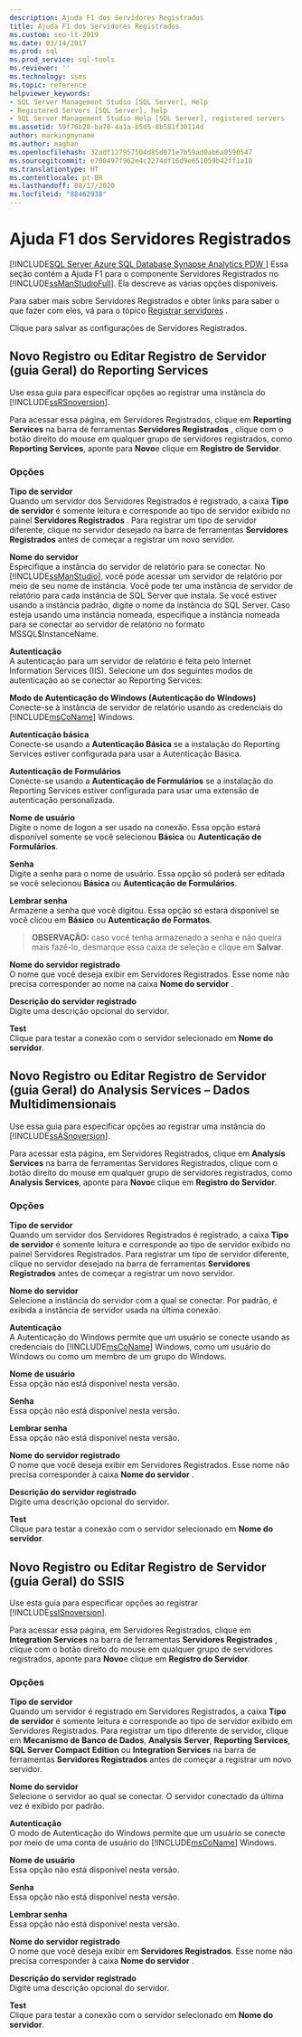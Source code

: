 ```yaml
---
description: Ajuda F1 dos Servidores Registrados
title: Ajuda F1 dos Servidores Registrados
ms.custom: seo-lt-2019
ms.date: 03/14/2017
ms.prod: sql
ms.prod_service: sql-tools
ms.reviewer: ''
ms.technology: ssms
ms.topic: reference
helpviewer_keywords:
- SQL Server Management Studio [SQL Server], Help
- Registered Servers [SQL Server], help
- SQL Server Management Studio Help [SQL Server], registered servers
ms.assetid: 59f76b28-ba78-4a1a-b5d5-8b581f30114d
author: markingmyname
ms.author: maghan
ms.openlocfilehash: 32adf127957504d85d071e7b59ad0ab6a0590547
ms.sourcegitcommit: e700497f962e4c2274df16d9e651059b42ff1a10
ms.translationtype: HT
ms.contentlocale: pt-BR
ms.lasthandoff: 08/17/2020
ms.locfileid: "88462938"
---
```

# <a name="registered-servers-f1-help"></a>Ajuda F1 dos Servidores Registrados
[!INCLUDE[SQL Server Azure SQL Database Synapse Analytics PDW ](../../includes/applies-to-version/sql-asdb-asdbmi-asa-pdw.md)]
  Essa seção contém a Ajuda F1 para o componente Servidores Registrados no [!INCLUDE[ssManStudioFull](../../includes/ssmanstudiofull-md.md)]. Ela descreve as várias opções disponíveis.
  
 Para saber mais sobre Servidores Registrados e obter links para saber o que fazer com eles, vá para o tópico [Registrar servidores](../../tools/sql-server-management-studio/register-servers.md) . 
 

 Clique para salvar as configurações de Servidores Registrados. 
 
 ## <a name="reporting-services-new-or-edit-server-registration-general-tab"></a>Novo Registro ou Editar Registro de Servidor (guia Geral) do Reporting Services 
  Use essa guia para especificar opções ao registrar uma instância do [!INCLUDE[ssRSnoversion](../../includes/ssrsnoversion-md.md)].  
  
 Para acessar essa página, em Servidores Registrados, clique em **Reporting Services** na barra de ferramentas **Servidores Registrados** , clique com o botão direito do mouse em qualquer grupo de servidores registrados, como **Reporting Services**, aponte para **Novo**e clique em **Registro de Servidor**.  
  
### <a name="options"></a>Opções  
 **Tipo de servidor**  
 Quando um servidor dos Servidores Registrados é registrado, a caixa **Tipo de servidor** é somente leitura e corresponde ao tipo de servidor exibido no painel **Servidores Registrados** . Para registrar um tipo de servidor diferente, clique no servidor desejado na barra de ferramentas **Servidores Registrados** antes de começar a registrar um novo servidor.  
  
 **Nome do servidor**  
 Especifique a instância do servidor de relatório para se conectar. No [!INCLUDE[ssManStudio](../../includes/ssmanstudio-md.md)], você pode acessar um servidor de relatório por meio de seu nome de instância. Você pode ter uma instância de servidor de relatório para cada instância de SQL Server que instala. Se você estiver usando a instância padrão, digite o nome da instância do SQL Server. Caso esteja usando uma instância nomeada, especifique a instância nomeada para se conectar ao servidor de relatório no formato MSSQL$InstanceName.  
  
 **Autenticação**  
 A autenticação para um servidor de relatório é feita pelo Internet Information Services (IIS). Selecione um dos seguintes modos de autenticação ao se conectar ao Reporting Services:  
  
 **Modo de Autenticação do Windows (Autenticação do Windows)**  
 Conecte-se à instância de servidor de relatório usando as credenciais do [!INCLUDE[msCoName](../../includes/msconame-md.md)] Windows.  
  
 **Autenticação básica**  
 Conecte-se usando a **Autenticação Básica** se a instalação do Reporting Services estiver configurada para usar a Autenticação Básica.  
  
 **Autenticação de Formulários**  
 Conecte-se usando a **Autenticação de Formulários** se a instalação do Reporting Services estiver configurada para usar uma extensão de autenticação personalizada.  
  
 **Nome de usuário**  
 Digite o nome de logon a ser usado na conexão. Essa opção estará disponível somente se você selecionou **Básica** ou **Autenticação de Formulários**.  
  
 **Senha**  
 Digite a senha para o nome de usuário. Essa opção só poderá ser editada se você selecionou **Básica** ou **Autenticação de Formulários**.  
  
 **Lembrar senha**  
 Armazene a senha que você digitou. Essa opção só estará disponível se você clicou em **Básico** ou **Autenticação de Formatos**.  
  
> **OBSERVAÇÃO:** caso você tenha armazenado a senha e não queira mais fazê-lo, desmarque essa caixa de seleção e clique em **Salvar**.  
  
 **Nome do servidor registrado**  
 O nome que você deseja exibir em Servidores Registrados. Esse nome não precisa corresponder ao nome na caixa **Nome do servidor** .  
  
 **Descrição do servidor registrado**  
 Digite uma descrição opcional do servidor.  
  
 **Test**  
 Clique para testar a conexão com o servidor selecionado em **Nome do servidor**.  
  
 
 ## <a name="analysis-services---multidimensional-data-new-or-edit-server-registration-general-tab"></a>Novo Registro ou Editar Registro de Servidor (guia Geral) do Analysis Services – Dados Multidimensionais
 
  Use essa guia para especificar opções ao registrar uma instância do [!INCLUDE[ssASnoversion](../../includes/ssasnoversion-md.md)].  
  
 Para acessar esta página, em Servidores Registrados, clique em **Analysis Services** na barra de ferramentas Servidores Registrados, clique com o botão direito do mouse em qualquer grupo de servidores registrados, como **Analysis Services**, aponte para **Novo**e clique em **Registro do Servidor**.  
  
### <a name="options"></a>Opções  
 **Tipo de servidor**  
 Quando um servidor dos Servidores Registrados é registrado, a caixa **Tipo de servidor** é somente leitura e corresponde ao tipo de servidor exibido no painel Servidores Registrados. Para registrar um tipo de servidor diferente, clique no servidor desejado na barra de ferramentas **Servidores Registrados** antes de começar a registrar um novo servidor.  
  
 **Nome do servidor**  
 Selecione a instância do servidor com a qual se conectar. Por padrão, é exibida a instância de servidor usada na última conexão.  
  
 **Autenticação**  
 A Autenticação do Windows permite que um usuário se conecte usando as credenciais do [!INCLUDE[msCoName](../../includes/msconame-md.md)] Windows, como um usuário do Windows ou como um membro de um grupo do Windows.  
  
 **Nome de usuário**  
 Essa opção não está disponível nesta versão.  
  
 **Senha**  
 Essa opção não está disponível nesta versão.  
  
 **Lembrar senha**  
 Essa opção não está disponível nesta versão.  
  
 **Nome do servidor registrado**  
 O nome que você deseja exibir em Servidores Registrados. Esse nome não precisa corresponder à caixa **Nome do servidor** .  
  
 **Descrição do servidor registrado**  
 Digite uma descrição opcional do servidor.  
  
 **Test**  
 Clique para testar a conexão com o servidor selecionado em **Nome do servidor**. 
 
 ## <a name="ssis-new-or-edit-server-registration-general-tab"></a>Novo Registro ou Editar Registro de Servidor (guia Geral) do SSIS 
 
 Use esta guia para especificar opções ao registrar [!INCLUDE[ssISnoversion](../../includes/ssisnoversion-md.md)].  
  
 Para acessar essa página, em Servidores Registrados, clique em **Integration Services** na barra de ferramentas **Servidores Registrados** , clique com o botão direito do mouse em qualquer grupo de servidores registrados, aponte para **Novo**e clique em **Registro do Servidor**.  
  
### <a name="options"></a>Opções  
 **Tipo de servidor**  
 Quando um servidor é registrado em Servidores Registrados, a caixa **Tipo de servidor** é somente leitura e corresponde ao tipo de servidor exibido em Servidores Registrados. Para registrar um tipo diferente de servidor, clique em **Mecanismo de Banco de Dados**, **Analysis Server**, **Reporting Services**, **SQL Server Compact** **Edition** ou **Integration Services** na barra de ferramentas **Servidores Registrados** antes de começar a registrar um novo servidor.  
  
 **Nome do servidor**  
 Selecione o servidor ao qual se conectar. O servidor conectado da última vez é exibido por padrão.  
  
 **Autenticação**  
 O modo de Autenticação do Windows permite que um usuário se conecte por meio de uma conta de usuário do [!INCLUDE[msCoName](../../includes/msconame-md.md)] Windows.  
  
 **Nome de usuário**  
 Essa opção não está disponível nesta versão.  
  
 **Senha**  
 Essa opção não está disponível nesta versão.  
  
 **Lembrar senha**  
 Essa opção não está disponível nesta versão.  
  
 **Nome do servidor registrado**  
 O nome que você deseja exibir em **Servidores Registrados**. Esse nome não precisa corresponder à caixa **Nome do servidor** .  
  
 **Descrição do servidor registrado**  
 Digite uma descrição opcional do servidor.  
  
 **Test**  
 Clique para testar a conexão com o servidor selecionado em **Nome do servidor**. 
  

 
 
  
